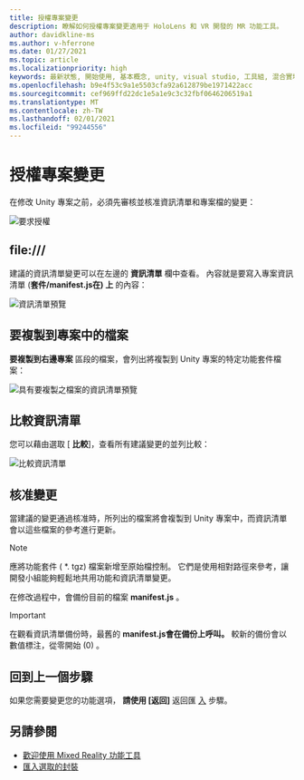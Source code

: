 ```yaml
---
title: 授權專案變更
description: 瞭解如何授權專案變更適用于 HoloLens 和 VR 開發的 MR 功能工具。
author: davidkline-ms
ms.author: v-hferrone
ms.date: 01/27/2021
ms.topic: article
ms.localizationpriority: high
keywords: 最新狀態, 開始使用, 基本概念, unity, visual studio, 工具組, 混合實境頭戴式裝置, windows 混合實境頭戴式裝置, 虛擬實境頭戴式裝置, 安裝, Windows, HoloLens, 模擬器, unreal, openxr
ms.openlocfilehash: b9e4f53c9a1e5503cfa92a612879be1971422acc
ms.sourcegitcommit: cef969ffd22dc1e5a1e9c3c32fbf0646206519a1
ms.translationtype: MT
ms.contentlocale: zh-TW
ms.lasthandoff: 02/01/2021
ms.locfileid: "99244556"
---
```

# <a name="authorizing-project-changes"></a>授權專案變更

在修改 Unity 專案之前，必須先審核並核准資訊清單和專案檔的變更：

![要求授權](images/FeatureToolApprovalRequest.png)

## <a name="manifest"></a>file:///

建議的資訊清單變更可以在左邊的 **資訊清單** 欄中查看。 內容就是要寫入專案資訊清單 (**套件/manifest.js在) 上** 的內容：

![資訊清單預覽](images/ManifestPreview.png)

## <a name="files-to-be-copied-into-the-project"></a>要複製到專案中的檔案

**要複製到右邊專案** 區段的檔案，會列出將複製到 Unity 專案的特定功能套件檔案：

![具有要複製之檔案的資訊清單預覽](images/FilesToCopy.png)

## <a name="compare-manifests"></a>比較資訊清單

您可以藉由選取 [ **比較**]，查看所有建議變更的並列比較：

![比較資訊清單](images/FeatureToolCompareManifest.png)

## <a name="approving-changes"></a>核准變更

當建議的變更通過核准時，所列出的檔案將會複製到 Unity 專案中，而資訊清單會以這些檔案的參考進行更新。

> [!NOTE]
> 應將功能套件 ( *. tgz) 檔案新增至原始檔控制。 它們是使用相對路徑來參考，讓開發小組能夠輕鬆地共用功能和資訊清單變更。

 在修改過程中，會備份目前的檔案 **manifest.js** 。

> [!IMPORTANT]
> 在觀看資訊清單備份時，最舊的 **manifest.js會在備份上呼叫。** 較新的備份會以數值標注，從零開始 (0) 。

## <a name="going-back-to-the-previous-step"></a>回到上一個步驟

如果您需要變更您的功能選項， **請使用 [返回]** 返回匯 [入](importing-features.md) 步驟。

## <a name="see-also"></a>另請參閱

- [歡迎使用 Mixed Reality 功能工具](welcome-to-mr-feature-tool.md)
- [匯入選取的封裝](importing-features.md)
